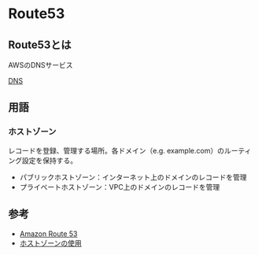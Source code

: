 # Route53

## Route53とは

AWSのDNSサービス

[DNS](https://github.com/iced-penguin/TIL/blob/main/web/DNS.md)

## 用語

### ホストゾーン

レコードを登録、管理する場所。各ドメイン（e.g. example.com）のルーティング設定を保持する。

* パブリックホストゾーン：インターネット上のドメインのレコードを管理
* プライベートホストゾーン：VPC上のドメインのレコードを管理

## 参考

* [Amazon Route 53](https://aws.amazon.com/jp/route53/)
* [ホストゾーンの使用](https://docs.aws.amazon.com/ja_jp/Route53/latest/DeveloperGuide/hosted-zones-working-with.html)
